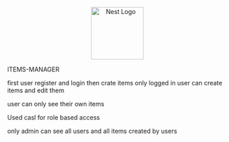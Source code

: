 <p align="center">
  <a href="http://nestjs.com/" target="blank"><img src="https://nestjs.com/img/logo-small.svg" width="120" alt="Nest Logo" /></a>
</p>

[circleci-image]: https://img.shields.io/circleci/build/github/nestjs/nest/master?token=abc123def456
[circleci-url]: https://circleci.com/gh/nestjs/nest


ITEMS-MANAGER

first user register and login 
then crate items
only logged in user can create items and edit them

user can only see their own items

Used casl for role based access

only admin can see all users and all items created by users
